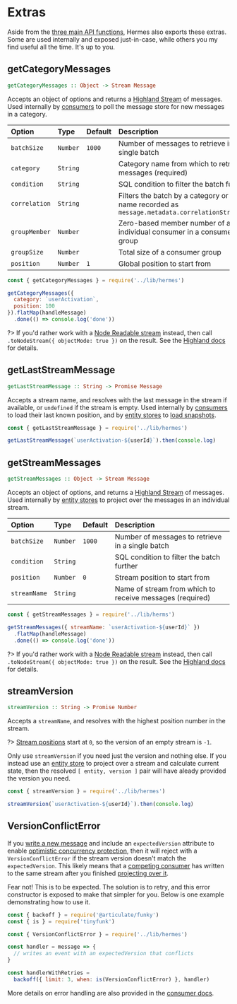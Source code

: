 # Extras

Aside from the [three main API functions](/api), Hermes also exports these extras.  Some are used internally and exposed just-in-case, while others you my find useful all the time.  It's up to you.

## getCategoryMessages

```haskell
getCategoryMessages :: Object -> Stream Message
```

Accepts an object of options and returns a [Highland Stream](http://highlandjs.org/) of messages.  Used internally by [consumers](/api?id=consumer) to poll the message store for new messages in a category.

| Option        | Type     | Default | Description                                                                                         |
|:--------------|:---------|:--------|:----------------------------------------------------------------------------------------------------|
| `batchSize`   | `Number` | `1000`  | Number of messages to retrieve in a single batch                                                    |
| `category`    | `String` |         | Category name from which to retrieve messages (required)                                            |
| `condition`   | `String` |         | SQL condition to filter the batch further                                                           |
| `correlation` | `String` |         | Filters the batch by a category or stream name recorded as `message.metadata.correlationStreamName` |
| `groupMember` | `Number` |         | Zero-based member number of an individual consumer in a consumer group                              |
| `groupSize`   | `Number` |         | Total size of a consumer group                                                                      |
| `position`    | `Number` | `1`     | Global position to start from                                                                       |

```js
const { getCategoryMessages } = require('../lib/hermes')

getCategoryMessages({
  category: `userActivation`,
  position: 100
}).flatMap(handleMessage)
  .done(() => console.log('done'))
```

?> If you'd rather work with a [Node Readable stream](https://devdocs.io/node/stream#stream_readable_streams) instead, then call `.toNodeStream({ objectMode: true })` on the result.  See the [Highland docs](http://highlandjs.org/#toNodeStream) for details.

## getLastStreamMessage

```haskell
getLastStreamMessage :: String -> Promise Message
```

Accepts a stream name, and resolves with the last message in the stream if available, or `undefined` if the stream is empty.  Used internally by [consumers](/api?id=consumer) to load their last known position, and by [entity stores](/api?id=entity) to [load snapshots](/api?id=snapshots).

```js
const { getLastStreamMessage } = require('../lib/hermes')

getLastStreamMessage(`userActivation-${userId}`).then(console.log)
```

## getStreamMessages

```haskell
getStreamMessages :: Object -> Stream Message
```

Accepts an object of options, and returns a [Highland Stream](http://highlandjs.org/) of messages.  Used internally by [entity stores](/api?id=entity) to project over the messages in an individual stream.

| Option       | Type     | Default | Description                                              |
|:-------------|:---------|:--------|:---------------------------------------------------------|
| `batchSize`  | `Number` | `1000`  | Number of messages to retrieve in a single batch         |
| `condition`  | `String` |         | SQL condition to filter the batch further                |
| `position`   | `Number` | `0`     | Stream position to start from                            |
| `streamName` | `String` |         | Name of stream from which to receive messages (required) |

```js
const { getStreamMessages } = require('../lib/herms')

getStreamMessages({ streamName: `userActivation-${userId}` })
  .flatMap(handleMessage)
  .done(() => console.log('done'))
```

?> If you'd rather work with a [Node Readable stream](https://devdocs.io/node/stream#stream_readable_streams) instead, then call `.toNodeStream({ objectMode: true })` on the result.  See the [Highland docs](http://highlandjs.org/#toNodeStream) for details.

## streamVersion

```haskell
streamVersion :: String -> Promise Number
```

Accepts a `streamName`, and resolves with the highest position number in the stream.

?> [Stream positions](/event-sourcing?id=stream) start at `0`, so the version of an empty stream is `-1`.

Only use `streamVersion` if you need just the version and nothing else.  If you instead use an [entity store](/api?id=entity) to project over a stream and calculate current state, then the resolved `[ entity, version ]` pair will have aleady provided the version you need.

```js
const { streamVersion } = require('../lib/hermes')

streamVersion(`userActivation-${userId}`).then(console.log)
````

## VersionConflictError

If you [write a new message](/api?id=writemessage) and include an `expectedVersion` attribute to enable [optimistic concurrency protection](/api?id=optimistic-concurrency), then it will reject with a `VersionConflictError` if the stream version doesn't match the `expectedVersion`.  This likely means that a [competing consumer](/api?id=consumer-groups) has written to the same stream after you finished [projecting over it](/api?id=entity).

Fear not!  This is to be expected.  The solution is to retry, and this error constructor is exposed to make that simpler for you.  Below is one example demonstrating how to use it.

```js
const { backoff } = require('@articulate/funky')
const { is } = require('tinyfunk')

const { VersionConflictError } = require('../lib/hermes')

const handler = message => {
  // writes an event with an expectedVersion that conflicts
}

const handlerWithRetries =
  backoff({ limit: 3, when: is(VersionConflictError) }, handler)
```

More details on error handling are also provided in the [consumer docs](/api?id=error-handling).
